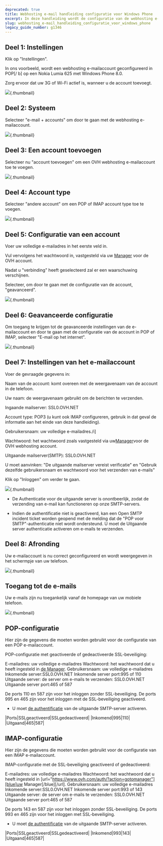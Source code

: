 ```yaml
---
deprecated: true
title: Webhosting e-mail handleiding configuratie voor Windows Phone
excerpt: In deze handleiding wordt de configuratie van de webhosting e-mail account van uw Windows Phone beschreven
slug: webhosting_e-mail_handleiding_configuratie_voor_windows_phone
legacy_guide_number: g1346
---
```



## Deel 1: Instellingen
Klik op "Instellingen".

In ons voorbeeld, wordt een webhosting e-mailaccount geconfigureerd in POP[/ b] op een Nokia Lumia 625 met Windows Phone 8.0.

Zorg ervoor dat uw 3G of Wi-Fi actief is, wanneer u de account toevoegt.

![](images/img_1501.jpg){.thumbnail}


## Deel 2: Systeem
Selecteer "e-mail + accounts" om door te gaan met de webhosting e-mailaccount.

![](images/img_1502.jpg){.thumbnail}


## Deel 3: Een account toevoegen
Selecteer nu "account toevoegen" om een OVH webhosting e-mailaccount toe te voegen.

![](images/img_1503.jpg){.thumbnail}


## Deel 4: Account type
Selecteer "andere account" om een POP of IMAP account type toe te voegen.

![](images/img_1504.jpg){.thumbnail}


## Deel 5: Configuratie van een account
Voer uw volledige e-mailadres in het eerste veld in.

Vul vervolgens het wachtwoord in, vastgesteld via uw  [Manager](https://www.ovh.com/auth/?action=gotomanager) voor de OVH account.

Nadat u "verbinding" heeft geselecteerd zal er een waarschuwing verschijnen.

Selecteer, om door te gaan met de configuratie van de account, "geavanceerd".

![](images/img_1505.jpg){.thumbnail}


## Deel 6: Geavanceerde configuratie
Om toegang te krijgen tot de geavanceerde instellingen van de e-mailaccount en door te gaan met de configuratie van de account in POP of IMAP, selecteer "E-mail op het internet".

![](images/img_1506.jpg){.thumbnail}


## Deel 7: Instellingen van het e-mailaccount
Voer de gevraagde gegevens in:

Naam van de account: komt overeen met de weergavenaam van de account in de telefoon.

Uw naam: de weergavenaam gebruikt om de berichten te verzenden.

Ingaande mailserver: SSL0.OVH.NET

Account type: POP3 (u kunt ook IMAP configureren, gebruik in dat geval de informatie aan het einde van deze handleiding).

Gebruikersnaam: uw volledige e-mailadres./i]

Wachtwoord: het wachtwoord zoals vastgesteld via uw[Manager](https://www.ovh.com/auth/?action=gotomanager)voor de OVH webhosting account.

Uitgaande mailserver(SMTP): SSL0.OVH.NET

U moet aanvinken: "De uitgaande mailserver vereist verificatie" en "Gebruik dezelfde gebruikersnaam en wachtwoord voor het verzenden van e-mails"

Klik op "Inloggen" om verder te gaan.

![](images/img_2401.jpg){.thumbnail}

- De Authenticatie voor de uitgaande server is onontbeerlijk, zodat de verzending van e-mail kan functioneren op onze SMTP-servers.

- Indien de authentificatie niet is geactiveerd, kan een Open SMTP incident ticket worden geopend met de melding dat de "POP voor SMTP"-authenticatie niet wordt ondersteund. U moet de Uitgaande server authenticatie activeren om e-mails te verzenden.




## Deel 8: Afronding
Uw e-mailaccount is nu correct geconfigureerd en wordt weergegeven in het schermpje van uw telefoon.

![](images/img_1508.jpg){.thumbnail}


## Toegang tot de e-mails
Uw e-mails zijn nu toegankelijk vanaf de homepage van uw mobiele telefoon.

![](images/img_1509.jpg){.thumbnail}


## POP-configuratie
Hier zijn de gegevens die moeten worden gebruikt voor de configuratie van een POP e-mailaccount.

POP-configuratie met geactiveerde of gedeactiveerde SSL-beveiliging:

E-mailadres: uw volledige e-mailadres
Wachtwoord: het wachtwoord dat u heeft ingesteld in [de Manager](https://www.ovh.com/auth/?action=gotomanager).
Gebruikersnaam: uw volledige e-mailadres
Inkomende server:SSL0.OVH.NET
Inkomende server port:995 of 110
Uitgaande server: de server om e-mails te verzenden: SSL0.OVH.NET
Uitgaande server port:465 of 587

De ports 110 en 587 zijn voor het inloggen zonder SSL-beveiliging.
De ports 995 en 465 zijn voor het inloggen met de SSL-beveiliging geactiveerd.


- U moet [de authentificatie](#configuration_du_compte_e-mail_mutualise_sous_windows_phone_8_partie_7_parametres_du_compte_e-mail) van de uitgaande SMTP-server activeren.


|Ports|SSLgeactiveerd|SSLgedeactiveerd|
|Inkomend|995|110|
|Uitgaand|465|587|




## IMAP-configuratie
Hier zijn de gegevens die moeten worden gebruikt voor de configuratie van een IMAP e-mailaccount.

IMAP-configuratie met de SSL-beveiliging geactiveerd of gedeactiveerd:

E-mailadres: uw volledige e-mailadres
Wachtwoord: het wachtwoord dat u heeft ingesteld in [url="https://www.ovh.com/auth/?action=gotomanager"][blue]uw Manager[/blue][/url].
Gebruikersnaam: uw volledige e-mailadres
Inkomende server:SSL0.OVH.NET
Inkomende server port:993 of 143
Uitgaande server: de server om e-mails te verzenden: SSL0.OVH.NET
Uitgaande server port:465 of 587

De ports 143 en 587 zijn voor het inloggen zonder SSL-beveiliging.
De ports 993 en 465 zijn voor het inloggen met SSL-beveiliging.


- U moet [de authentificatie](#configuration_du_compte_e-mail_mutualise_sous_windows_phone_8_partie_7_parametres_du_compte_e-mail) van de uitgaande SMTP-server activeren.


|Ports|SSLgeactiveerd|SSLgedeactiveerd|
|Inkomend|993|143|
|Uitgaand|465|587|



